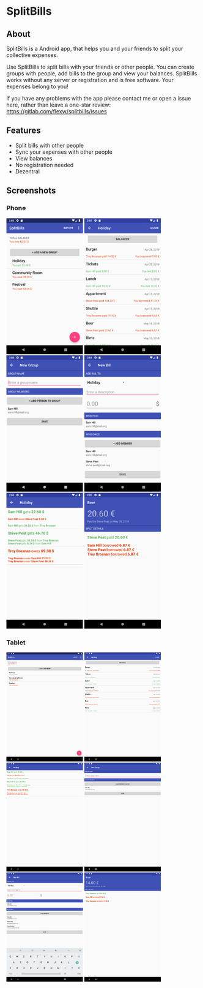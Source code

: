 # SplitBills

## About

SplitBills is a Android app, that helps you and your friends to split your collective expenses.


Use SplitBills to split bills with your friends or other people. You can create groups with people, add bills to the group and view your balances. SplitBills works without any server or registration and is free software. Your expenses belong to you!

If you have any problems with the app please contact me or open a issue here, rather than leave a one-star review: https://gitlab.com/flexw/splitbills/issues

## Features

* Split bills with other people
* Sync your expenses with other people
* View balances
* No registration needed
* Dezentral

## Screenshots

### Phone

<img src="screenshots/phone/phone1.png" alt="drawing" width="200"/>
<img src="screenshots/phone/phone2.png" alt="drawing" width="200"/>
<img src="screenshots/phone/phone3.png" alt="drawing" width="200"/>
<img src="screenshots/phone/phone4.png" alt="drawing" width="200"/>
<img src="screenshots/phone/phone5.png" alt="drawing" width="200"/>
<img src="screenshots/phone/phone6.png" alt="drawing" width="200"/>

### Tablet

<img src="screenshots/tablet/tablet1.png" alt="drawing" width="200"/>
<img src="screenshots/tablet/tablet2.png" alt="drawing" width="200"/>
<img src="screenshots/tablet/tablet3.png" alt="drawing" width="200"/>
<img src="screenshots/tablet/tablet4.png" alt="drawing" width="200"/>
<img src="screenshots/tablet/tablet5.png" alt="drawing" width="200"/>
<img src="screenshots/tablet/tablet6.png" alt="drawing" width="200"/>
